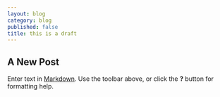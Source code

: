 ```yaml
---
layout: blog
category: blog
published: false
title: this is a draft
---
```


## A New Post

Enter text in [Markdown](http://daringfireball.net/projects/markdown/). Use the toolbar above, or click the **?** button for formatting help.
